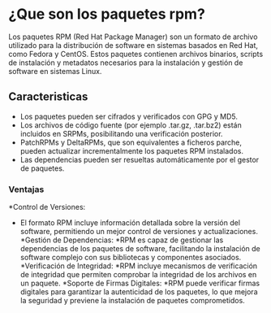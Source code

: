 # ¿Que son los paquetes rpm?
Los paquetes RPM (Red Hat Package Manager) son un formato de archivo utilizado para la distribución de software en sistemas basados en Red Hat, como Fedora y CentOS. Estos paquetes contienen archivos binarios, scripts de instalación y metadatos necesarios para la instalación y gestión de software en sistemas Linux.
## Caracteristicas
* Los paquetes pueden ser cifrados y verificados con GPG y MD5.
* Los archivos de código fuente (por ejemplo .tar.gz, .tar.bz2) están incluidos en SRPMs, posibilitando una verificación posterior.
* PatchRPMs y DeltaRPMs, que son equivalentes a ficheros parche, pueden actualizar incrementalmente los paquetes RPM instalados.
* Las dependencias pueden ser resueltas automáticamente por el gestor de paquetes.
### Ventajas
*Control de Versiones:
* El formato RPM incluye información detallada sobre la versión del software, permitiendo un mejor control de versiones y actualizaciones.
*Gestión de Dependencias:
*RPM es capaz de gestionar las dependencias de los paquetes de software, facilitando la instalación de software complejo con sus bibliotecas y componentes asociados.
*Verificación de Integridad:
*RPM incluye mecanismos de verificación de integridad que permiten comprobar la integridad de los archivos en un paquete.
*Soporte de Firmas Digitales:
*RPM puede verificar firmas digitales para garantizar la autenticidad de los paquetes, lo que mejora la seguridad y previene la instalación de paquetes comprometidos.
